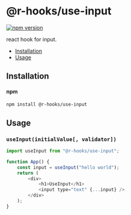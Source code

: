 # @r-hooks/use-input
[![npm version][npm-version-image]][npm-url]

react hook for input.

* [Installation](#installation)
* [Usage](#usage)
 
## Installation
#### npm
```bash
npm install @r-hooks/use-input
```

## Usage
### `useInput(initialValue[, validator])`
```js
import useInput from "@r-hooks/use-input";

function App() {
    const input = useInput("hello world");
    return (
        <div>
            <h1>UseInput</h1>
            <input type="text" {...input} />
        </div>
    );
}
```

[npm-url]: https://npmjs.org/package/@r-hooks/use-input
[npm-version-image]: https://img.shields.io/npm/v/@r-hooks/use-input.svg